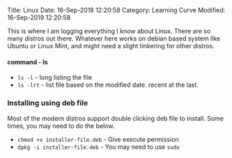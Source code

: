 Title: Linux 
Date: 16-Sep-2018 12:20:58
Category: Learning Curve
Modified: 16-Sep-2019 12:20:58

This is where I am logging everything I know about Linux. There are so
many distros out there. Whatever here works on debian based system like
Ubuntu or Linux Mint, and might need a slight tinkering for other 
distros.

#### command - ls

- `ls -l` - long listing the file
- `ls -lrt` - list file based on the modified date. recent at the last.

### Installing using deb file
Most of the modern distros support double clicking deb file to install.
Some times, you may need to do the below.

- `chmod +x installer-file.deb` - Give execute permission
- `dpkg -i installer-file.deb` - You may need to use `sudo`

